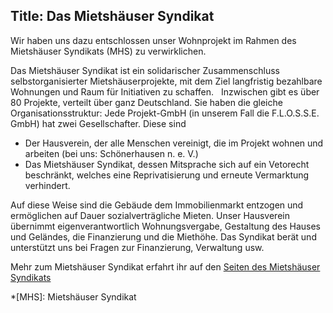 Title: Das Mietshäuser Syndikat
----
Wir haben uns dazu entschlossen unser Wohnprojekt im Rahmen des Mietshäuser Syndikats (MHS) zu verwirklichen. 

Das Mietshäuser Syndikat ist ein solidarischer Zusammenschluss selbstorganisierter Mietshäuserprojekte, 
mit dem Ziel langfristig bezahlbare Wohnungen und Raum für Initiativen zu schaffen.  
Inzwischen gibt es über 80 Projekte, verteilt über ganz Deutschland. Sie haben die gleiche Organisationsstruktur: Jede Projekt-GmbH (in unserem Fall die F.L.O.S.S.E. GmbH) hat zwei Gesellschafter. Diese sind

* Der Hausverein, der alle Menschen vereinigt, die im Projekt wohnen und arbeiten (bei uns: Schönerhausen n. e. V.)
* Das Mietshäuser Syndikat, dessen Mitsprache sich auf ein Vetorecht beschränkt, welches eine Reprivatisierung und erneute Vermarktung verhindert.

Auf diese Weise sind die Gebäude dem Immobilienmarkt entzogen und ermöglichen auf Dauer sozialverträgliche Mieten. 
Unser Hausverein übernimmt eigenverantwortlich Wohnungsvergabe, Gestaltung des Hauses und Geländes, 
die Finanzierung und die Miethöhe. Das Syndikat berät und unterstützt uns bei Fragen zur Finanzierung, Verwaltung usw.

Mehr zum Mietshäuser Syndikat erfahrt ihr auf den [Seiten des Mietshäuser Syndikats](http://www.syndikat.org)


*[MHS]: Mietshäuser Syndikat
